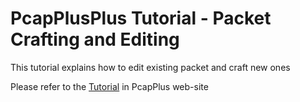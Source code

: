PcapPlusPlus Tutorial - Packet Crafting and Editing
===================================================

This tutorial explains how to edit existing packet and craft new ones

Please refer to the [Tutorial](http://seladb.github.io/PcapPlusPlus-Doc/tutorial_packet_craft_n_edit.html) in PcapPlus web-site
